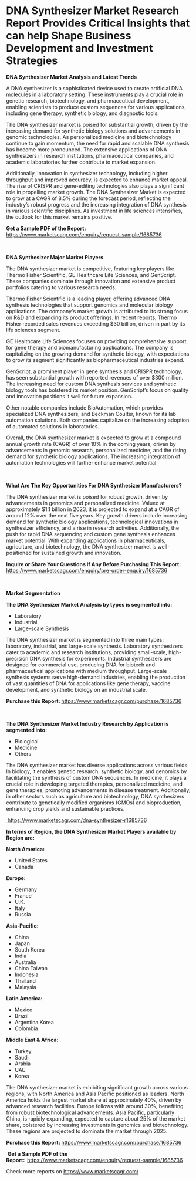 <p><h1>DNA Synthesizer Market Research Report Provides Critical Insights that can help Shape Business Development and Investment Strategies</h1></p><p><strong>DNA Synthesizer Market Analysis and Latest Trends</strong></p>
<p><p>A DNA synthesizer is a sophisticated device used to create artificial DNA molecules in a laboratory setting. These instruments play a crucial role in genetic research, biotechnology, and pharmaceutical development, enabling scientists to produce custom sequences for various applications, including gene therapy, synthetic biology, and diagnostic tools.</p><p>The DNA synthesizer market is poised for substantial growth, driven by the increasing demand for synthetic biology solutions and advancements in genomic technologies. As personalized medicine and biotechnology continue to gain momentum, the need for rapid and scalable DNA synthesis has become more pronounced. The extensive applications of DNA synthesizers in research institutions, pharmaceutical companies, and academic laboratories further contribute to market expansion.</p><p>Additionally, innovation in synthesizer technology, including higher throughput and improved accuracy, is expected to enhance market appeal. The rise of CRISPR and gene-editing technologies also plays a significant role in propelling market growth. The DNA Synthesizer Market is expected to grow at a CAGR of 8.5% during the forecast period, reflecting the industry’s robust progress and the increasing integration of DNA synthesis in various scientific disciplines. As investment in life sciences intensifies, the outlook for this market remains positive.</p></p>
<p><strong>Get a Sample PDF of the Report:&nbsp;</strong> <a href="https://www.marketscagr.com/enquiry/request-sample/1685736?utm_campaign=3124&utm_medium=2&utm_source=Github&utm_content=ia&utm_term=11042025&utm_id=dna-synthesizer">https://www.marketscagr.com/enquiry/request-sample/1685736</a></p>
<p>&nbsp;</p>
<p><strong>DNA Synthesizer Major Market Players</strong></p>
<p><p>The DNA synthesizer market is competitive, featuring key players like Thermo Fisher Scientific, GE Healthcare Life Sciences, and GenScript. These companies dominate through innovation and extensive product portfolios catering to various research needs.</p><p>Thermo Fisher Scientific is a leading player, offering advanced DNA synthesis technologies that support genomics and molecular biology applications. The company's market growth is attributed to its strong focus on R&D and expanding its product offerings. In recent reports, Thermo Fisher recorded sales revenues exceeding $30 billion, driven in part by its life sciences segment.</p><p>GE Healthcare Life Sciences focuses on providing comprehensive support for gene therapy and biomanufacturing applications. The company is capitalizing on the growing demand for synthetic biology, with expectations to grow its segment significantly as biopharmaceutical industries expand.</p><p>GenScript, a prominent player in gene synthesis and CRISPR technology, has seen substantial growth with reported revenues of over $300 million. The increasing need for custom DNA synthesis services and synthetic biology tools has bolstered its market position. GenScript’s focus on quality and innovation positions it well for future expansion.</p><p>Other notable companies include BioAutomation, which provides specialized DNA synthesizers, and Beckman Coulter, known for its lab automation solutions. Both companies capitalize on the increasing adoption of automated solutions in laboratories.</p><p>Overall, the DNA synthesizer market is expected to grow at a compound annual growth rate (CAGR) of over 10% in the coming years, driven by advancements in genomic research, personalized medicine, and the rising demand for synthetic biology applications. The increasing integration of automation technologies will further enhance market potential.</p></p>
<p>&nbsp;</p>
<p><strong>What Are The Key Opportunities For DNA Synthesizer Manufacturers?</strong></p>
<p><p>The DNA synthesizer market is poised for robust growth, driven by advancements in genomics and personalized medicine. Valued at approximately $1.1 billion in 2023, it is projected to expand at a CAGR of around 12% over the next five years. Key growth drivers include increasing demand for synthetic biology applications, technological innovations in synthesizer efficiency, and a rise in research activities. Additionally, the push for rapid DNA sequencing and custom gene synthesis enhances market potential. With expanding applications in pharmaceuticals, agriculture, and biotechnology, the DNA synthesizer market is well-positioned for sustained growth and innovation.</p></p>
<p><strong>Inquire or Share Your Questions If Any Before Purchasing This Report:</strong> <a href="https://www.marketscagr.com/enquiry/pre-order-enquiry/1685736?utm_campaign=3124&utm_medium=2&utm_source=Github&utm_content=ia&utm_term=11042025&utm_id=dna-synthesizer">https://www.marketscagr.com/enquiry/pre-order-enquiry/1685736</a></p>
<p>&nbsp;</p>
<p><strong>Market Segmentation</strong></p>
<p><strong>The DNA Synthesizer Market Analysis by types is segmented into:</strong></p>
<p><ul><li>Laboratory</li><li>Industrial</li><li>Large-scale Synthesis</li></ul></p>
<p><p>The DNA synthesizer market is segmented into three main types: laboratory, industrial, and large-scale synthesis. Laboratory synthesizers cater to academic and research institutions, providing small-scale, high-precision DNA synthesis for experiments. Industrial synthesizers are designed for commercial use, producing DNA for biotech and pharmaceutical applications with medium throughput. Large-scale synthesis systems serve high-demand industries, enabling the production of vast quantities of DNA for applications like gene therapy, vaccine development, and synthetic biology on an industrial scale.</p></p>
<p><strong>Purchase this Report:&nbsp;</strong><a href="https://www.marketscagr.com/purchase/1685736?utm_campaign=3124&utm_medium=2&utm_source=Github&utm_content=ia&utm_term=11042025&utm_id=dna-synthesizer">https://www.marketscagr.com/purchase/1685736</a></p>
<p>&nbsp;</p>
<p><strong>The DNA Synthesizer Market Industry Research by Application is segmented into:</strong></p>
<p><ul><li>Biological</li><li>Medicine</li><li>Others</li></ul></p>
<p><p>The DNA synthesizer market has diverse applications across various fields. In biology, it enables genetic research, synthetic biology, and genomics by facilitating the synthesis of custom DNA sequences. In medicine, it plays a crucial role in developing targeted therapies, personalized medicine, and gene therapies, promoting advancements in disease treatment. Additionally, in other sectors such as agriculture and biotechnology, DNA synthesizers contribute to genetically modified organisms (GMOs) and bioproduction, enhancing crop yields and sustainable practices.</p></p>
<p><a href="https://www.marketscagr.com/dna-synthesizer-r1685736?utm_campaign=3124&utm_medium=2&utm_source=Github&utm_content=ia&utm_term=11042025&utm_id=dna-synthesizer">&nbsp;https://www.marketscagr.com/dna-synthesizer-r1685736</a></p>
<p><strong>In terms of Region, the DNA Synthesizer Market Players available by Region are:</strong></p>
<p>
    <p> <strong> North America: </strong>
        <ul>
            <li>United States</li>
            <li>Canada</li>
        </ul>
        </p> 
    <p> <strong> Europe: </strong>
        <ul>
            <li>Germany</li>
            <li>France</li>
            <li>U.K.</li>
            <li>Italy</li>
            <li>Russia</li>
        </ul>
        </p> 
    <p> <strong> Asia-Pacific: </strong>
        <ul>
            <li>China</li>
            <li>Japan</li>
            <li>South Korea</li>
            <li>India</li>
            <li>Australia</li>
            <li>China Taiwan</li>
            <li>Indonesia</li>
            <li>Thailand</li>
            <li>Malaysia</li>
        </ul>
        </p> 
    <p> <strong> Latin America: </strong>
        <ul>
            <li>Mexico</li>
            <li>Brazil</li>
            <li>Argentina Korea</li>
            <li>Colombia</li>
        </ul>
        </p> 
    <p> <strong> Middle East & Africa: </strong>
        <ul>
            <li>Turkey</li>
            <li>Saudi</li>
            <li>Arabia</li>
            <li>UAE</li>
            <li>Korea</li>
        </ul>
    </p>
    </p>
<p><p>The DNA synthesizer market is exhibiting significant growth across various regions, with North America and Asia Pacific positioned as leaders. North America holds the largest market share at approximately 40%, driven by advanced research facilities. Europe follows with around 30%, benefiting from robust biotechnological advancements. Asia Pacific, particularly China, is rapidly expanding, expected to capture about 25% of the market share, bolstered by increasing investments in genomics and biotechnology. These regions are projected to dominate the market through 2025.</p></p>
<p><strong>Purchase this Report: </strong><a href="https://www.marketscagr.com/purchase/1685736?utm_campaign=3124&utm_medium=2&utm_source=Github&utm_content=ia&utm_term=11042025&utm_id=dna-synthesizer">https://www.marketscagr.com/purchase/1685736</a></p>
<p>&nbsp;<strong>Get a Sample PDF of the Report:&nbsp;&nbsp;</strong><a href="https://www.marketscagr.com/enquiry/request-sample/1685736?utm_campaign=3124&utm_medium=2&utm_source=Github&utm_content=ia&utm_term=11042025&utm_id=dna-synthesizer">https://www.marketscagr.com/enquiry/request-sample/1685736</a></p>
<p><strong></strong></p>
<p>Check more reports on <a href="https://www.marketscagr.com/?utm_campaign=3124&utm_medium=2&utm_source=Github&utm_content=ia&utm_term=11042025&utm_id=dna-synthesizer">https://www.marketscagr.com/</a></p>